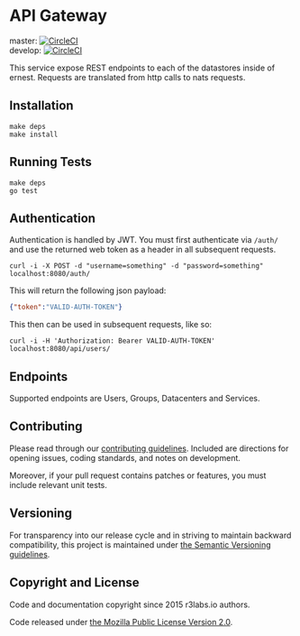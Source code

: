 # API Gateway

master:  [![CircleCI](https://circleci.com/gh/ernestio/api-gateway/tree/master.svg?style=shield)](https://circleci.com/gh/ernestio/api-gateway/tree/master)  
develop: [![CircleCI](https://circleci.com/gh/ernestio/api-gateway/tree/develop.svg?style=shield)](https://circleci.com/gh/ernestio/api-gateway/tree/develop)

This service expose REST endpoints to each of the datastores inside of ernest. Requests are translated from http calls to nats requests.

## Installation

```
make deps
make install
```

## Running Tests

```
make deps
go test
```

## Authentication

Authentication is handled by JWT. You must first authenticate via `/auth/` and use the returned web token as a header in all subsequent requests.

```
curl -i -X POST -d "username=something" -d "password=something" localhost:8080/auth/
```

This will return the following json payload:

```json
{"token":"VALID-AUTH-TOKEN"}
```

This then can be used in subsequent requests, like so:

```
curl -i -H 'Authorization: Bearer VALID-AUTH-TOKEN' localhost:8080/api/users/
```

## Endpoints

Supported endpoints are Users, Groups, Datacenters and Services.


## Contributing

Please read through our
[contributing guidelines](CONTRIBUTING.md).
Included are directions for opening issues, coding standards, and notes on
development.

Moreover, if your pull request contains patches or features, you must include
relevant unit tests.

## Versioning

For transparency into our release cycle and in striving to maintain backward
compatibility, this project is maintained under [the Semantic Versioning guidelines](http://semver.org/).

## Copyright and License

Code and documentation copyright since 2015 r3labs.io authors.

Code released under
[the Mozilla Public License Version 2.0](LICENSE).
